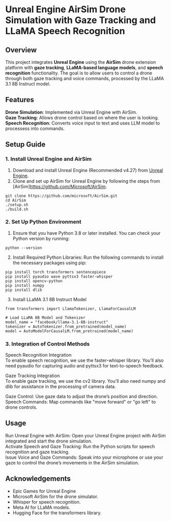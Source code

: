 # Unreal Engine AirSim Drone Simulation with Gaze Tracking and LLaMA Speech Recognition 
## Overview

This project integrates __Unreal Engine__ using the __AirSim__ drone extension platform with __gaze tracking__, __LLaMA-based language models__, and __speech recognition__ functionality. The goal is to allow users to control a drone through both gaze tracking and voice commands, processed by the LLaMA 3.1 8B Instruct model.

## Features
__Drone Simulation__: Implemented via Unreal Engine with AirSim.<br>
__Gaze Tracking__: Allows drone control based on where the user is looking.<br>
__Speech Recognition__: Converts voice input to text and uses LLM model to processess into commands.<br>

## Setup Guide
### 1. Install Unreal Engine and AirSim
1. Download and install Unreal Engine (Recommended v4.27) from [Unreal Engine](https://www.unrealengine.com/en-US/download).
2. Clone and set up AirSim for Unreal Engine by following the steps from [AirSim]https://github.com/Microsoft/AirSim.
```
git clone https://github.com/microsoft/AirSim.git
cd AirSim
./setup.sh
./build.sh
```

### 2. Set Up Python Environment
1. Ensure that you have Python 3.8 or later installed. You can check your Python version by running:
```
python --version
```
2. Install Required Python Libraries: Run the following commands to install the necessary packages using pip:
```
pip install torch transformers sentencepiece
pip install pyaudio wave pyttsx3 faster-whisper
pip install opencv-python
pip install numpy
pip install dlib
```
3. Install LLaMA 3.1 8B Instruct Model
```
from transformers import LlamaTokenizer, LlamaForCausalLM

# Load LLaMA 8B Model and Tokenizer
model_name = "facebook/llama-3.1-8B-instruct"  
tokenizer = AutoTokenizer.from_pretrained(model_name)
model = AutoModelForCausalLM.from_pretrained(model_name)
```

### 3. Integration of Control Methods
Speech Recognition Integration<br>
To enable speech recognition, we use the faster-whisper library. You’ll also need pyaudio for capturing audio and pyttsx3 for text-to-speech feedback.

Gaze Tracking Integration<br>
To enable gaze tracking, we use the cv2 library. You'll also need numpy and dlib for assistance in the processing of camera data.

Gaze Control: Use gaze data to adjust the drone’s position and direction.
Speech Commands: Map commands like "move forward" or "go left" to drone controls.

## Usage
Run Unreal Engine with AirSim: Open your Unreal Engine project with AirSim integrated and start the drone simulation.<br>
Activate Speech and Gaze Tracking: Run the Python scripts for speech recognition and gaze tracking.<br>
Issue Voice and Gaze Commands: Speak into your microphone or use your gaze to control the drone’s movements in the AirSim simulation.<br>

## Acknowledgements
* Epic Games for Unreal Engine
* Microsoft AirSim for the drone simulator.
* Whisper for speech recognition.
* Meta AI for LLaMA models.
* Hugging Face for the transformers library.
